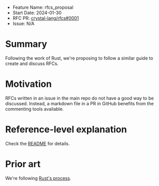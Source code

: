 - Feature Name: rfcs_proposal
- Start Date: 2024-01-30
- RFC PR: [crystal-lang/rfcs#0001](https://github.com/crystal-lang/rfcs/pull/0001)
- Issue: N/A

# Summary

Following the work of Rust, we're proposing to follow a similar guide to create and discuss RFCs.

# Motivation

RFCs written in an issue in the main repo do not have a good way to be discussed. Instead, a markdown file in a PR in GitHub benefits from the commenting tools available.

# Reference-level explanation

Check the [README](../README.md) for details.

# Prior art

We're following [Rust's process](https://github.com/rust-lang/rfcs).
